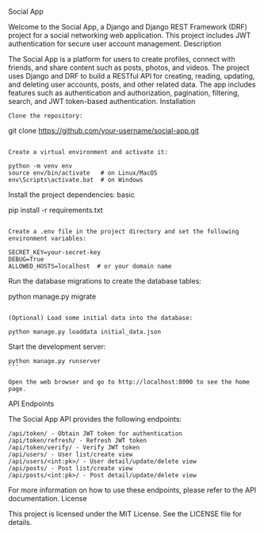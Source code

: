 Social App

Welcome to the Social App, a Django and Django REST Framework (DRF) project for a social networking web application. This project includes JWT authentication for secure user account management.
Description

The Social App is a platform for users to create profiles, connect with friends, and share content such as posts, photos, and videos. The project uses Django and DRF to build a RESTful API for creating, reading, updating, and deleting user accounts, posts, and other related data. The app includes features such as authentication and authorization, pagination, filtering, search, and JWT token-based authentication.
Installation

    Clone the repository:

git clone https://github.com/your-username/social-app.git
```

Create a virtual environment and activate it:

python -m venv env
source env/bin/activate   # on Linux/MacOS
env\Scripts\activate.bat  # on Windows
```

Install the project dependencies:
basic

pip install -r requirements.txt
```

Create a .env file in the project directory and set the following environment variables:

SECRET_KEY=your-secret-key
DEBUG=True
ALLOWED_HOSTS=localhost  # or your domain name
```

Run the database migrations to create the database tables:

python manage.py migrate
```

(Optional) Load some initial data into the database:

python manage.py loaddata initial_data.json
```

Start the development server:

    python manage.py runserver
    ```

    Open the web browser and go to http://localhost:8000 to see the home page.

API Endpoints

The Social App API provides the following endpoints:

    /api/token/ - Obtain JWT token for authentication
    /api/token/refresh/ - Refresh JWT token
    /api/token/verify/ - Verify JWT token
    /api/users/ - User list/create view
    /api/users/<int:pk>/ - User detail/update/delete view
    /api/posts/ - Post list/create view
    /api/posts/<int:pk>/ - Post detail/update/delete view

For more information on how to use these endpoints, please refer to the API documentation.
License

This project is licensed under the MIT License. See the LICENSE file for details.